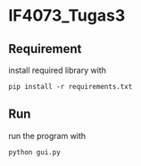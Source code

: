 # IF4073_Tugas3

## Requirement
install required library with

```pip install -r requirements.txt```

## Run
run the program with

```python gui.py```